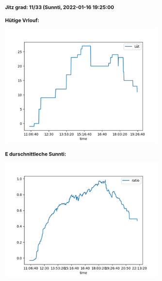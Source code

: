 ### Jitz grad: 11/33 (Sunnti, 2022-01-16 19:25:00

### Hütige Vrlouf:
![Graph](Today.png)

### E durschnittleche Sunnti:
![Graph](Sunnti.png)